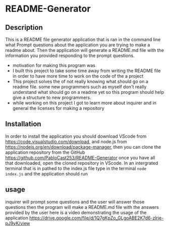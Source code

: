 # README-Generator

## Description 
This is a README file generator application that is ran in the command line what Prompt questions about the application you are trying to make a readme about. Then the application will generate a README.md file with the information you provided responding to the prompt questions.

- motivation for making this program was 
- I built this project to take some time away from writing the README file in order to have more time to work on the code of the a project 
- This project solves the of not really knowing what should go on a readme file. some new programmers such as myself don't really understand what should go on a readme yet so this program should help give a structure to new programmers.
- while working on this project I got to learn more about inquirer and in general the licenses for making a repository 

## Installation 
In order to install the application you should download VScode from https://code.visualstudio.com/download, and node.js from https://nodejs.org/en/download/package-manager, then you can clone the application repository from the GitHub  https://github.com/PabloCast253/README-Generator
once you have all that downloaded, open the cloned repository in VScode. In an intergrated terminal that is in pathed to the index.js file type in the terminal `node index.js` and the application should run 

## usage 
inquirer will prompt some questions and the user will answer those questions then the program will make a README.md file with the answers provided by the user
here is a video demonstrating the usage of the application https://drive.google.com/file/d/1Q7gKpZo_GLgoABE2K7d6-zlrje-pJ9yK/view 